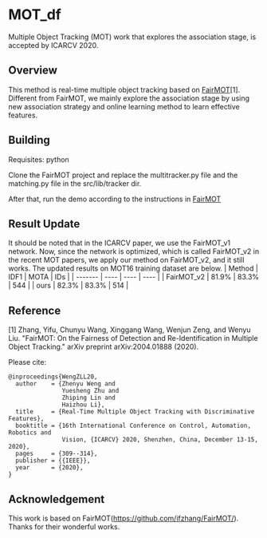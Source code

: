 # MOT_df
Multiple Object Tracking (MOT) work that explores the association stage, is accepted by ICARCV 2020.

## Overview ##
This method is real-time multiple object tracking based on [FairMOT](https://github.com/ifzhang/FairMOT/)[1]. Different from FairMOT, we mainly explore the association stage by using new association strategy and online learning method to learn effective features.

## Building ##
Requisites: python

Clone the FairMOT project and replace the multitracker.py file and the matching.py file in the src/lib/tracker dir.

After that, run the demo according to the instructions in [FairMOT](https://github.com/ifzhang/FairMOT/)


## Result Update ##
It should be noted that in the ICARCV paper, we use the FairMOT_v1 network. Now, since the network is optimized, which is called FairMOT_v2 in the recent MOT papers, we apply our method on FairMOT_v2, and it still works. The updated results on MOT16 training dataset are below.
| Method  | IDF1 | MOTA | IDs |
| ------- | ---- | ---- | ---- |
| FairMOT_v2  | 81.9% | 83.3% | 544 |
| ours  | 82.3%  | 83.3% | 514 |
 


## Reference ##
[1] Zhang, Yifu, Chunyu Wang, Xinggang Wang, Wenjun Zeng, and Wenyu Liu. "FairMOT: On the Fairness of Detection and Re-Identification in Multiple Object Tracking." arXiv preprint arXiv:2004.01888 (2020).



Please cite:
```
@inproceedings{WengZLL20,
  author    = {Zhenyu Weng and
               Yuesheng Zhu and
               Zhiping Lin and
               Haizhou Li},
  title     = {Real-Time Multiple Object Tracking with Discriminative Features},
  booktitle = {16th International Conference on Control, Automation, Robotics and
               Vision, {ICARCV} 2020, Shenzhen, China, December 13-15, 2020},
  pages     = {309--314},
  publisher = {{IEEE}},
  year      = {2020},
}
```

## Acknowledgement ##
This work is based on FairMOT(https://github.com/ifzhang/FairMOT/). Thanks for their wonderful works.


